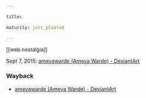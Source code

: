 ```yaml
---

title: 

maturity: just_planted

---
```


[[web nostalgia]]


Sept 7, 2015:
[ameyawarde (Ameya Warde) - DeviantArt](https://ameya.neocities.org/Childhood_Sites/profiles/deviantart/index.html)


### Wayback

- [ameyawarde (Ameya Warde) - DeviantArt](https://web.archive.org/web/20150907120026/http://ameyawarde.deviantart.com/)